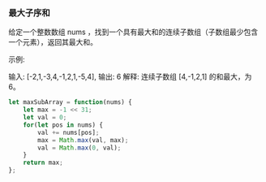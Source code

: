 ### 最大子序和

给定一个整数数组 nums ，找到一个具有最大和的连续子数组（子数组最少包含一个元素），返回其最大和。

示例:

输入: [-2,1,-3,4,-1,2,1,-5,4],
		输出: 6
		解释: 连续子数组 [4,-1,2,1] 的和最大，为 6。

```javascript
let maxSubArray = function(nums) {
    let max = -1 << 31;
    let val = 0;
    for(let pos in nums) {
        val += nums[pos];
        max = Math.max(val, max);
        val = Math.max(0, val);
    }
    return max;
};

```

